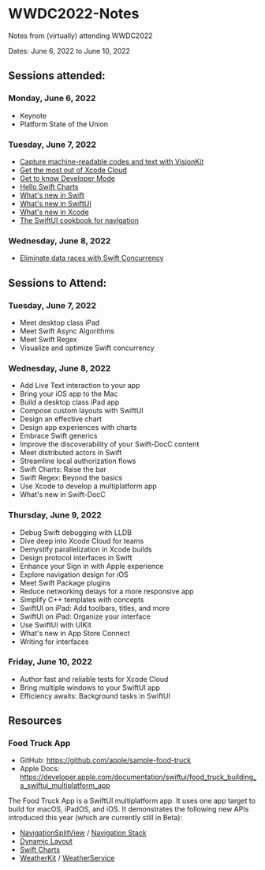 # WWDC2022-Notes

Notes from (virtually) attending WWDC2022

Dates: June 6, 2022 to June 10, 2022

## Sessions attended:

### Monday, June 6, 2022

- Keynote
- Platform State of the Union

### Tuesday, June 7, 2022

- [Capture machine-readable codes and text with VisionKit](capture-text-with-visionkit.md)
- [Get the most out of Xcode Cloud](get-the-most-xcode-cloud.md)
- [Get to know Developer Mode](developer-mode.md)
- [Hello Swift Charts](hello-swift-charts.md)
- [What's new in Swift](whats-new-swift.md)
- [What's new in SwiftUI](whats-new-swiftui.md)
- [What's new in Xcode](whats-new-xcode.md)
- [The SwiftUI cookbook for navigation](swiftui-cookbook-for-navigation.md)

### Wednesday, June 8, 2022

- [Eliminate data races with Swift Concurrency](eliminate-data-races-using-swift-concurrency.md)

## Sessions to Attend:

### Tuesday, June 7, 2022

- Meet desktop class iPad
- Meet Swift Async Algorithms
- Meet Swift Regex
- Visualize and optimize Swift concurrency

### Wednesday, June 8, 2022

- Add Live Text interaction to your app
- Bring your iOS app to the Mac
- Build a desktop class iPad app
- Compose custom layouts with SwiftUI
- Design an effective chart
- Design app experiences with charts
- Embrace Swift generics
- Improve the discoverability of your Swift-DocC content
- Meet distributed actors in Swift
- Streamline local authorization flows
- Swift Charts: Raise the bar
- Swift Regex: Beyond the basics
- Use Xcode to develop a multiplatform app
- What's new in Swift-DocC

### Thursday, June 9, 2022

- Debug Swift debugging with LLDB
- Dive deep into Xcode Cloud for teams
- Demystify parallelization in Xcode builds
- Design protocol interfaces in Swift
- Enhance your Sign in with Apple experience
- Explore navigation design for iOS
- Meet Swift Package plugins
- Reduce networking delays for a more responsive app
- Simplify C++ templates with concepts
- SwiftUI on iPad: Add toolbars, titles, and more
- SwiftUI on iPad: Organize your interface
- Use SwiftUI with UIKit
- What's new in App Store Connect
- Writing for interfaces

### Friday, June 10, 2022

- Author fast and reliable tests for Xcode Cloud
- Bring multiple windows to your SwiftUI app
- Efficiency awaits: Background tasks in SwiftUI

## Resources

### Food Truck App

- GitHub: https://github.com/apple/sample-food-truck
- Apple Docs: https://developer.apple.com/documentation/swiftui/food_truck_building_a_swiftui_multiplatform_app

The Food Truck App is a SwiftUI multiplatform app. It uses one app target to build for macOS, iPadOS, and iOS.
It demonstrates the following new APIs introduced this year (which are currently still in Beta):

- [NavigationSplitView](https://developer.apple.com/documentation/swiftui/navigationsplitview) / [Navigation Stack](https://developer.apple.com/documentation/swiftui/navigationstack)
- [Dynamic Layout](https://developer.apple.com/documentation/swiftui/layout)
- [Swift Charts](https://developer.apple.com/documentation/Charts)
- [WeatherKit](https://developer.apple.com/documentation/weatherkit) / [WeatherService](https://developer.apple.com/documentation/weatherkit/weatherservice)
